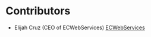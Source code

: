 # Contributors
[comment]: <> (If you are going to add yourself, please do not delete other contributors, and put your name at the bottom. We will check to make sure both are true. If they are not, your PR WILL BE DENIED)

* Elijah Cruz (CEO of ECWebServices) [ECWebServices](https://ecwebservices.net)